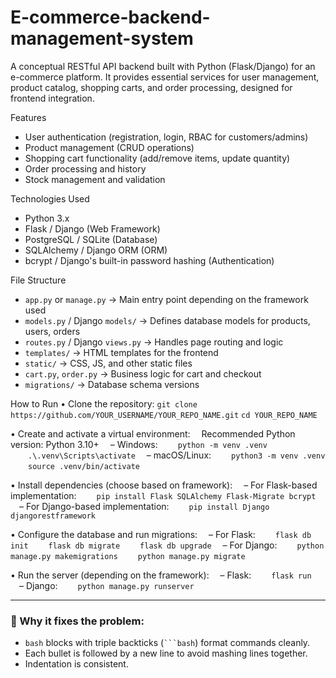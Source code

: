 # E-commerce-backend-management-system
A conceptual RESTful API backend built with Python (Flask/Django) for an e-commerce platform. It provides essential services for user management, product catalog, shopping carts, and order processing, designed for frontend integration.

Features
- User authentication (registration, login, RBAC for customers/admins)  
- Product management (CRUD operations)  
- Shopping cart functionality (add/remove items, update quantity)  
- Order processing and history  
- Stock management and validation

Technologies Used
- Python 3.x  
- Flask / Django (Web Framework)  
- PostgreSQL / SQLite (Database)  
- SQLAlchemy / Django ORM (ORM)  
- bcrypt / Django's built-in password hashing (Authentication)

File Structure
- `app.py` or `manage.py` → Main entry point depending on the framework used  
- `models.py` / Django `models/` → Defines database models for products, users, orders  
- `routes.py` / Django `views.py` → Handles page routing and logic  
- `templates/` → HTML templates for the frontend  
- `static/` → CSS, JS, and other static files  
- `cart.py`, `order.py` → Business logic for cart and checkout  
- `migrations/` → Database schema versions

How to Run
• Clone the repository:
`git clone https://github.com/YOUR_USERNAME/YOUR_REPO_NAME.git`
`cd YOUR_REPO_NAME`

• Create and activate a virtual environment:
 Recommended Python version: Python 3.10+
 – Windows:
  `python -m venv .venv`
  `.\.venv\Scripts\activate`
 – macOS/Linux:
  `python3 -m venv .venv`
  `source .venv/bin/activate`

• Install dependencies (choose based on framework):
 – For Flask-based implementation:
  `pip install Flask SQLAlchemy Flask-Migrate bcrypt`
 – For Django-based implementation:
  `pip install Django djangorestframework`

• Configure the database and run migrations:
 – For Flask:
  `flask db init`
  `flask db migrate`
  `flask db upgrade`
 – For Django:
  `python manage.py makemigrations`
  `python manage.py migrate`

• Run the server (depending on the framework):
 – Flask:
  `flask run`
 – Django:
  `python manage.py runserver`

---

### 🔧 Why it fixes the problem:
- `bash` blocks with triple backticks (` ```bash `) format commands cleanly.
- Each bullet is followed by a new line to avoid mashing lines together.
- Indentation is consistent.



